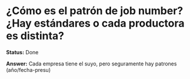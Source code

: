 # ¿Cómo es el patrón de job number? ¿Hay estándares o cada productora es distinta?

**Status:** Done

**Answer:** Cada empresa tiene el suyo, pero seguramente hay patrones (año/fecha-presu)

